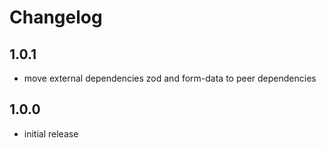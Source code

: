 # Changelog

## 1.0.1

- move external dependencies zod and form-data to peer dependencies

## 1.0.0

- initial release
